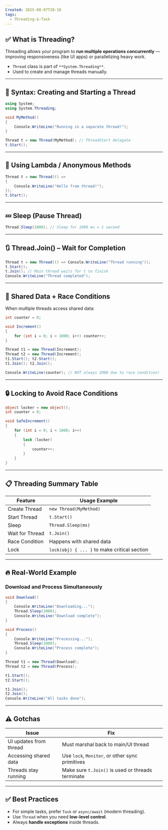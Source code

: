 ```yaml
---
Created: 2025-08-07T20:10
tags:
  - Threading-&-Task
---
```

## ✅ What is Threading?

Threading allows your program to **run multiple operations concurrently** — improving responsiveness (like UI apps) or parallelizing heavy work.

- `Thread` class is part of `**System.Threading**`.
- Used to create and manage threads manually.

---

## 🔧 Syntax: Creating and Starting a Thread

```C#
using System;
using System.Threading;

void MyMethod()
{
    Console.WriteLine("Running in a separate thread!");
}

Thread t = new Thread(MyMethod); // ThreadStart delegate
t.Start();
```

---

## 📌 Using Lambda / Anonymous Methods

```C#
Thread t = new Thread(() =>
{
    Console.WriteLine("Hello from thread!");
});
t.Start();
```

---

## 💤 Sleep (Pause Thread)

```C#
Thread.Sleep(1000); // Sleep for 1000 ms = 1 second
```

---

## 🔃 Thread.Join() – Wait for Completion

```C#
Thread t = new Thread(() => Console.WriteLine("Thread running"));
t.Start();
t.Join(); // Main thread waits for t to finish
Console.WriteLine("Thread completed");
```

---

## 🔐 Shared Data + Race Conditions

When multiple threads access shared data:

```C#
int counter = 0;

void Increment()
{
    for (int i = 0; i < 1000; i++) counter++;
}

Thread t1 = new Thread(Increment);
Thread t2 = new Thread(Increment);
t1.Start(); t2.Start();
t1.Join(); t2.Join();

Console.WriteLine(counter); // NOT always 2000 due to race condition!
```

---

## 🔒 Locking to Avoid Race Conditions

```C#
object locker = new object();
int counter = 0;

void SafeIncrement()
{
    for (int i = 0; i < 1000; i++)
    {
        lock (locker)
        {
            counter++;
        }
    }
}
```

---

## 📋 Threading Summary Table

|Feature|Usage Example|
|---|---|
|Create Thread|`new Thread(MyMethod)`|
|Start Thread|`t.Start()`|
|Sleep|`Thread.Sleep(ms)`|
|Wait for Thread|`t.Join()`|
|Race Condition|Happens with shared data|
|Lock|`lock(obj) { ... }` to make critical section|

---

## 🔥 Real-World Example

### Download and Process Simultaneously

```C#
void Download()
{
    Console.WriteLine("Downloading...");
    Thread.Sleep(2000);
    Console.WriteLine("Download complete");
}

void Process()
{
    Console.WriteLine("Processing...");
    Thread.Sleep(1000);
    Console.WriteLine("Process complete");
}

Thread t1 = new Thread(Download);
Thread t2 = new Thread(Process);

t1.Start();
t2.Start();

t1.Join();
t2.Join();
Console.WriteLine("All tasks done");
```

---

## ⚠️ Gotchas

|Issue|Fix|
|---|---|
|UI updates from thread|Must marshal back to main/UI thread|
|Accessing shared data|Use `lock`, `Monitor`, or other sync primitives|
|Threads stay running|Make sure `t.Join()` is used or threads terminate|

---

## ✅ Best Practices

- For simple tasks, prefer `Task` or `async/await` (modern threading).
- Use `Thread` when you need **low-level control**.
- Always **handle exceptions** inside threads.